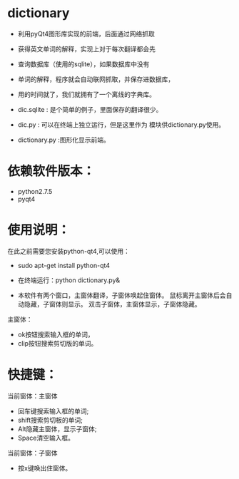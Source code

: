 dictionary
==========

*    利用pyQt4图形库实现的前端，后面通过网络抓取
* 获得英文单词的解释，实现上对于每次翻译都会先
* 查询数据库（使用的sqlite），如果数据库中没有
* 单词的解释，程序就会自动联网抓取，并保存进数据库，
* 用的时间就了，我们就拥有了一个离线的字典库。

* dic.sqlite : 是个简单的例子，里面保存的翻译很少。
+ dic.py     : 可以在终端上独立运行，但是这里作为
		模块供dictionary.py使用。
* dictionary.py :图形化显示前端。


依赖软件版本：
=========
* python2.7.5
* pyqt4

使用说明：
=========
在此之前需要您安装python-qt4,可以使用：
* sudo apt-get install python-qt4

* 在终端运行：python dictionary.py&
* 本软件有两个窗口，主窗体翻译，子窗体唤起住窗体。
鼠标离开主窗体后会自动隐藏，子窗体则显示。
双击子窗体，主窗体显示，子窗体隐藏。

主窗体：
* ok按钮搜索输入框的单词，
* clip按钮搜索剪切版的单词。

快捷键：
=======
当前窗体：主窗体
* 回车键搜索输入框的单词;
* shift搜索剪切板的单词;
* Alt隐藏主窗体，显示子窗体;
* Space清空输入框。

当前窗体：子窗体
* 按x键唤出住窗体。


